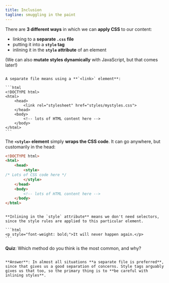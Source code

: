 ```yaml
---
title: Inclusion
tagline: smuggling in the paint
---
```



There are **3 different ways** in which we can **apply CSS** to our content:

* linking to a **separate `.css` file**
* putting it into a **`style` tag**
* inlining it in the **`style` attribute** of an element

(We can also **mutate styles dynamically** with JavaScript, but that comes later!)

~~~

A separate file means using a **`<link>` element**:

```html
<!DOCTYPE html>
<html>
    <head>
        <link rel="stylesheet" href="styles/mystyles.css">
    </head>
    <body>
        <!-- lots of HTML content here -->
    </body>
</html>
```

~~~

The **`<style>` element** simply **wraps the CSS code**. It can go anywhere, but customarily in the head:

```html
<!DOCTYPE html>
<html>
    <head>
        <style>
/* Lots of CSS code here */
        </style>
    </head>
    <body>
        <!-- lots of HTML content here -->
    </body>
</html>
```

~~~

**Inlining in the `style` attribute** means we don't need selectors, since the style rules are applied to this particular element.

```html
<p style="font-weight: bold;">It will never happen again.</p>
```

~~~

**Quiz**: Which method do you think is the most common, and why?

~~~

**Answer**: In almost all situations **a separate file is preferred**, since that gives us a good separation of concerns. Style tags arguably gives us that too, so the primary thing is to **be careful with inlining styles**.

